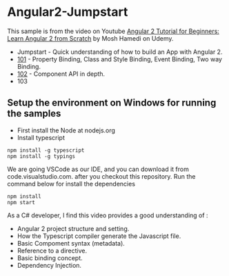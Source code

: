 # Angular2-Jumpstart

This sample is from the video on Youtube [Angular 2 Tutorial for Beginners: Learn Angular 2 from Scratch](https://www.youtube.com/watch?v=_-CD_5YhJTA) by Mosh Hamedi on Udemy.

- Jumpstart - Quick understanding of how to build an App with Angular 2.
- [101](https://github.com/dacho68/Angular2-101) - Property Binding, Class and Style Binding, Event Binding, Two way Binding.
- [102](https://github.com/dacho68/Angular2-102) - Component API in depth.
- 103

## Setup the environment on Windows for running the samples
- First install the Node at nodejs.org
- Install typescript 

```
npm install -g typescript
npm install -g typings
```

We are going VSCode as our IDE, and you can download it from  code.visualstudio.com. 
after you checkout this repository. Run the command below for install the dependencies

```
npm install
npm start
```

As a C# developer, I find this video provides a good understanding of :

- Angular 2 project structure and setting.
- How the Typescript compiler generate the Javascript file.
- Basic Compoment syntax (metadata).
- Reference to a directive.
- Basic binding concept.
- Dependency Injection.
 


